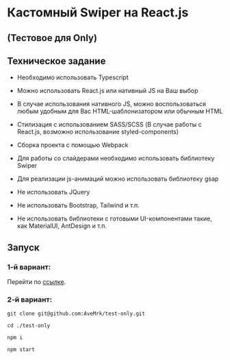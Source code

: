 # Кастомный Swiper на React.js  
## (Тестовое для Only)  

## Техническое задание
* Необходимо использовать Typescript
* Можно использовать React.js или нативный JS на Ваш выбор
* В случае использования нативного JS, можно воспользоваться любым удобным для Вас HTML-шаблонизатором или обычным HTML
* Стилизация с использованием SASS/SCSS (В случае работы с React.js, возможно использование styled-components)
* Сборка проекта с помощью Webpack
* Для работы со слайдерами необходимо использовать библиотеку Swiper
* Для реализации js-анимаций можно использовать библиотеку gsap

* Не использовать JQuery
* Не использовать Bootstrap, Tailwind и т.п.
* Не использовать библиотеки с готовыми UI-компонентами такие, как MaterialUI, AntDesign и т.п.

## Запуск
### 1-й вариант:    
Перейти по  [ссылке](https://avemrk.github.io/test-only/).         

### 2-й вариант: 
`git clone git@github.com:AveMrk/test-only.git`

`cd ./test-only`

`npm i`

`npm start`
